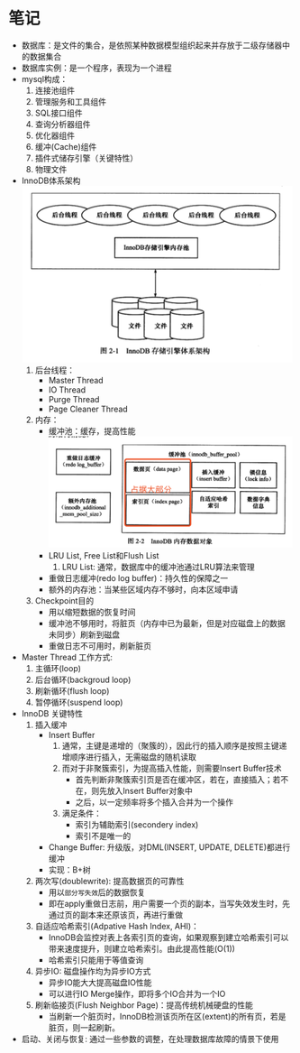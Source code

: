 # 笔记

- 数据库：是文件的集合，是依照某种数据模型组织起来并存放于二级存储器中的数据集合
- 数据库实例：是一个程序，表现为一个进程
- mysql构成：
    1. 连接池组件
    2. 管理服务和工具组件
    3. SQL接口组件
    4. 查询分析器组件
    5. 优化器组件
    6. 缓冲(Cache)组件
    7. 插件式储存引擎（关键特性）
    8. 物理文件
- InnoDB体系架构
    ![xx](https://raw.githubusercontent.com/erenming/reading-books/master/inside-mysql/images/WX20190426-155818@2x.png)
    1. 后台线程：
        - Master Thread
        - IO Thread
        - Purge Thread
        - Page Cleaner Thread
    2. 内存：
        - 缓冲池：缓存，提高性能
            ![xx](https://raw.githubusercontent.com/erenming/reading-books/master/inside-mysql/images/WX20190426-161609@2x.png)
        - LRU List, Free List和Flush List
            1. LRU List: 通常，数据库中的缓冲池通过LRU算法来管理
        - 重做日志缓冲(redo log buffer)：持久性的保障之一
        - 额外的内存池：当某些区域内存不够时，向本区域申请
    3. Checkpoint目的
        - 用以缩短数据的恢复时间
        - 缓冲池不够用时，将脏页（内存中已为最新，但是对应磁盘上的数据未同步）刷新到磁盘
        - 重做日志不可用时，刷新脏页
- Master Thread 工作方式:
    1. 主循环(loop)
    2. 后台循环(backgroud loop)
    3. 刷新循环(flush loop)
    4. 暂停循环(suspend loop)
- InnoDB 关键特性
    1. 插入缓冲
        - Insert Buffer
            1. 通常，主键是递增的（聚簇的），因此行的插入顺序是按照主键递增顺序进行插入，无需磁盘的随机读取
            2. 而对于非聚簇索引，为提高插入性能，则需要Insert Buffer技术
                - 首先判断非聚簇索引页是否在缓冲区，若在，直接插入；若不在，则先放入Insert Buffer对象中
                - 之后，以一定频率将多个插入合并为一个操作
            3. 满足条件：
                - 索引为辅助索引(secondery index)
                - 索引不是唯一的
        - Change Buffer: 升级版，对DML(INSERT, UPDATE, DELETE)都进行缓冲
        - 实现：B+树
    2. 两次写(doublewrite): 提高数据页的可靠性
        - 用以`部分写失效`后的数据恢复
        - 即在apply重做日志前，用户需要一个页的副本，当写失效发生时，先通过页的副本来还原该页，再进行重做
    3. 自适应哈希索引(Adpative Hash Index, AHI)：
        - InnoDB会监控对表上各索引页的查询，如果观察到建立哈希索引可以带来速度提升，则建立哈希索引。由此提高性能(O(1))
        - 哈希索引只能用于等值查询
    4. 异步IO: 磁盘操作均为异步IO方式
        - 异步IO能大大提高磁盘IO性能
        - 可以进行IO Merge操作，即将多个IO合并为一个IO
    5. 刷新临接页(Flush Neighbor Page)：提高传统机械硬盘的性能
        - 当刷新一个脏页时，InnoDB检测该页所在区(extent)的所有页，若是脏页，则一起刷新。
- 启动、关闭与恢复: 通过一些参数的调整，在处理数据库故障的情景下使用


